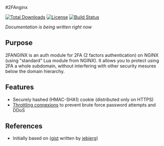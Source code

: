 #2FAnginx

[![Total Downloads](https://img.shields.io/github/downloads/2fangnx/latest/total.svg?style=flat-square)](https://github.com/lstep/2fanginx/releases) [![License](http://img.shields.io/badge/license-apache-blue.svg?style=flat-square)](https://raw.githubusercontent.com/lstep/2fanginx/master/LICENSE) [![Build Status](https://drone.io/github.com/lstep/2fanginx/status.png)](https://drone.io/github.com/lstep/2fanginx/latest)


*Documentation is being written right now*

## Purpose

2FANGINX is an auth module for 2FA (2 factors authentication) on NGINX (using "standard" Lua module from NGINX). It allows you to protect using 2FA a whole subdomain, without interfering with other security mesures below the domain hierarchy.

## Features

* Securely hashed (HMAC-SHA1) cookie (distributed only on HTTPS)
* [Throttling connexions](https://github.com/throttled/throttled) to prevent brute force password attempts and DDoS

## References

* Initially based on ([gist](https://gist.github.com/jebjerg/d1c4a23057d5f35a8157) written by [jebjerg](http://github.com/jebjerg))
